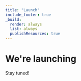 ```yaml
---
title: "Launch"
include_footer: true
_build:
  render: always
  list: always
  publishResources: true
---
```


# We're launching
Stay tuned!
